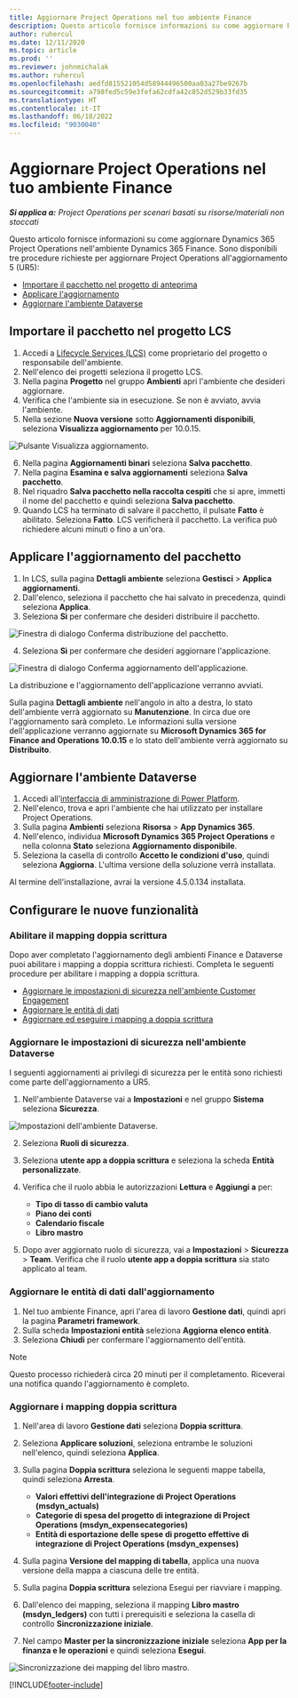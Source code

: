 ```yaml
---
title: Aggiornare Project Operations nel tuo ambiente Finance
description: Questo articolo fornisce informazioni su come aggiornare Project Operations nell'ambiente Dynamics 365 Finance.
author: ruhercul
ms.date: 12/11/2020
ms.topic: article
ms.prod: ''
ms.reviewer: johnmichalak
ms.author: ruhercul
ms.openlocfilehash: aedfd815521054d58944496500aa03a27be9267b
ms.sourcegitcommit: a798fed5c59e3fefa62cdfa42c852d529b33fd35
ms.translationtype: HT
ms.contentlocale: it-IT
ms.lasthandoff: 06/18/2022
ms.locfileid: "9030040"
---
```

# <a name="update-project-operations-in-your-finance-environment"></a>Aggiornare Project Operations nel tuo ambiente Finance

_**Si applica a:** Project Operations per scenari basati su risorse/materiali non stoccati_


Questo articolo fornisce informazioni su come aggiornare Dynamics 365 Project Operations nell'ambiente Dynamics 365 Finance. Sono disponibili tre procedure richieste per aggiornare Project Operations all'aggiornamento 5 (UR5):

- [Importare il pacchetto nel progetto di anteprima](#import)
- [Applicare l'aggiornamento](#apply)
- [Aggiornare l'ambiente Dataverse](#update)

## <a name="import-the-package-into-your-lcs-project"></a><a name="import"></a>Importare il pacchetto nel progetto LCS

1. Accedi a [Lifecycle Services (LCS)](https://lcs.dynamics.com/) come proprietario del progetto o responsabile dell'ambiente.
2. Nell'elenco dei progetti seleziona il progetto LCS.
3. Nella pagina **Progetto** nel gruppo **Ambienti** apri l'ambiente che desideri aggiornare.
4. Verifica che l'ambiente sia in esecuzione. Se non è avviato, avvia l'ambiente.
5. Nella sezione **Nuova versione** sotto **Aggiornamenti disponibili**, seleziona **Visualizza aggiornamento** per 10.0.15.

![Pulsante Visualizza aggiornamento.](media/view-update.png)

6. Nella pagina **Aggiornamenti binari** seleziona **Salva pacchetto**.
7. Nella pagina **Esamina e salva aggiornamenti** seleziona **Salva pacchetto**.
8. Nel riquadro **Salva pacchetto nella raccolta cespiti** che si apre, immetti il nome del pacchetto e quindi seleziona **Salva pacchetto**.
9. Quando LCS ha terminato di salvare il pacchetto, il pulsate **Fatto** è abilitato. Seleziona **Fatto**. LCS verificherà il pacchetto. La verifica può richiedere alcuni minuti o fino a un'ora.


## <a name="apply-the-package-update"></a><a name="apply"></a>Applicare l'aggiornamento del pacchetto

1. In LCS, sulla pagina **Dettagli ambiente** seleziona **Gestisci** > **Applica aggiornamenti**.
2. Dall'elenco, seleziona il pacchetto che hai salvato in precedenza, quindi seleziona **Applica**.
3. Seleziona **Sì** per confermare che desideri distribuire il pacchetto.

![Finestra di dialogo Conferma distribuzione del pacchetto.](media/confirm-package-deployment.png)

4. Seleziona **Sì** per confermare che desideri aggiornare l'applicazione.

![Finestra di dialogo Conferma aggiornamento dell'applicazione.](media/confirm-application-update.png)

La distribuzione e l'aggiornamento dell'applicazione verranno avviati. 

Sulla pagina **Dettagli ambiente** nell'angolo in alto a destra, lo stato dell'ambiente verrà aggiornato su **Manutenzione**. In circa due ore l'aggiornamento sarà completo. Le informazioni sulla versione dell'applicazione verranno aggiornate su **Microsoft Dynamics 365 for Finance and Operations 10.0.15** e lo stato dell'ambiente verrà aggiornato su **Distribuito**.


## <a name="update-your-dataverse-environment"></a><a name="update"></a>Aggiornare l'ambiente Dataverse

1. Accedi all'[interfaccia di amministrazione di Power Platform](https://admin.powerplatform.com/).
2. Nell'elenco, trova e apri l'ambiente che hai utilizzato per installare Project Operations.
3. Sulla pagina **Ambienti** seleziona **Risorsa** > **App Dynamics 365**.
4. Nell'elenco, individua **Microsoft Dynamics 365 Project Operations** e nella colonna **Stato** seleziona **Aggiornamento disponibile**.
5. Seleziona la casella di controllo **Accetto le condizioni d'uso**, quindi seleziona **Aggiorna**. L'ultima versione della soluzione verrà installata.

Al termine dell'installazione, avrai la versione 4.5.0.134 installata.

## <a name="configure-new-features"></a>Configurare le nuove funzionalità

### <a name="enable-dual-write-mapping"></a>Abilitare il mapping doppia scrittura

Dopo aver completato l'aggiornamento degli ambienti Finance e Dataverse puoi abilitare i mapping a doppia scrittura richiesti. Completa le seguenti procedure per abilitare i mapping a doppia scrittura.

- [Aggiornare le impostazioni di sicurezza nell'ambiente Customer Engagement](#security)
- [Aggiornare le entità di dati](#refresh)
- [Aggiornare ed eseguire i mapping a doppia scrittura](#run)

### <a name="update-security-settings-on-the-dataverse-environment"></a><a name="security"></a>Aggiornare le impostazioni di sicurezza nell'ambiente Dataverse

I seguenti aggiornamenti ai privilegi di sicurezza per le entità sono richiesti come parte dell'aggiornamento a UR5.

1. Nell'ambiente Dataverse vai a **Impostazioni** e nel gruppo **Sistema** seleziona **Sicurezza**.

![Impostazioni dell'ambiente Dataverse.](media/Picture21.png)

2. Seleziona **Ruoli di sicurezza**.
3. Seleziona **utente app a doppia scrittura** e seleziona la scheda **Entità personalizzate**. 
4. Verifica che il ruolo abbia le autorizzazioni **Lettura** e **Aggiungi a** per:

      - **Tipo di tasso di cambio valuta**
      - **Piano dei conti** 
      - **Calendario fiscale** 
      - **Libro mastro**

5. Dopo aver aggiornato ruolo di sicurezza, vai a **Impostazioni** > **Sicurezza** > **Team**. Verifica che il ruolo **utente app a doppia scrittura** sia stato applicato al team. 

### <a name="refresh-data-entities-from-the-update"></a><a name="refresh"></a>Aggiornare le entità di dati dall'aggiornamento

1. Nel tuo ambiente Finance, apri l'area di lavoro **Gestione dati**, quindi apri la pagina **Parametri framework**.
2. Sulla scheda **Impostazioni entità** seleziona **Aggiorna elenco entità**.
3. Seleziona **Chiudi** per confermare l'aggiornamento dell'entità.

 > [!NOTE]
 > Questo processo richiederà circa 20 minuti per il completamento. Riceverai una notifica quando l'aggiornamento è completo.

### <a name="update-dual-write-mappings"></a><a name="run"></a>Aggiornare i mapping doppia scrittura

1. Nell'area di lavoro **Gestione dati** seleziona **Doppia scrittura**.
2. Seleziona **Applicare soluzioni**, seleziona entrambe le soluzioni nell'elenco, quindi seleziona **Applica**.
3. Sulla pagina **Doppia scrittura** seleziona le seguenti mappe tabella, quindi seleziona **Arresta**.

    - **Valori effettivi dell'integrazione di Project Operations (msdyn_actuals)**
    - **Categorie di spesa del progetto di integrazione di Project Operations (msdyn_expensecategories)**
    - **Entità di esportazione delle spese di progetto effettive di integrazione di Project Operations (msdyn_expenses)**

4. Sulla pagina **Versione del mapping di tabella**, applica una nuova versione della mappa a ciascuna delle tre entità.
5. Sulla pagina **Doppia scrittura** seleziona Esegui per riavviare i mapping.
6. Dall'elenco dei mapping, seleziona il mapping **Libro mastro (msdyn_ledgers)** con tutti i prerequisiti e seleziona la casella di controllo **Sincronizzazione iniziale**. 
7. Nel campo **Master per la sincronizzazione iniziale** seleziona **App per la finanza e le operazioni** e quindi seleziona **Esegui**.
 
 ![Sincronizzazione dei mapping del libro mastro.](media/DW6.png)
 


[!INCLUDE[footer-include](../includes/footer-banner.md)]